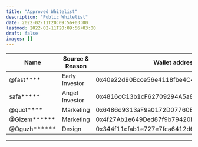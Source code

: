 ```yaml
---
title: "Approved Whitelist"
description: "Public Whitelist"
date: 2022-02-11T20:09:56+03:00
lastmod: 2022-02-11T20:09:56+03:00
draft: false
images: []
---
```

<div class="table-responsive">

| **Name**    | **Source & Reason** | **Wallet address**                    | **Amount** |
|-------------|---------------------|---------------------------------------|------------|
| @fast****   | Early Investor | 0x40e22d90Bcce56e4118fbe4C4404481d3B752bD2 | 14         |
| safa*****   | Angel Investor | 0x4816cC13b1cF62709294A5a833BEc5d045De7EAC | 44         |
| @quot****   | Marketing      | 0x6486d9313aF9a0172D07760ED309EA608b16c97e | 1          |
| @Gizem******| Marketing      | 0x4f27Ab1e649Ded87f9b79420b11B7c68d08E9432 | 4          |
| @Oguzh******| Design         | 0x344f11cfab1e727e7fca6412d6d8d4b6eaa45c71 | 1          |

</div>

------------
